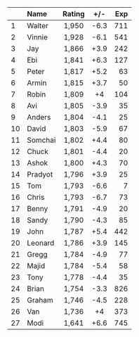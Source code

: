 | |Name|Rating|+/-|Exp|
|-|:---|:----:|:-:|--:|
|1|Walter|1,950|-6.3|711|
|2|Vinnie|1,928|-6.1|541|
|3|Jay|1,866|+3.9|242|
|4|Ebi|1,841|+6.3|127|
|5|Peter|1,817|+5.2|63|
|6|Armin|1,815|+3.7|50|
|7|Robin|1,809|+4|104|
|8|Avi|1,805|-3.9|35|
|9|Anders|1,804|-4.1|25|
|10|David|1,803|-5.9|67|
|11|Somchai|1,802|+4.4|80|
|12|Chuck|1,801|-4.4|20|
|13|Ashok|1,800|+4.3|70|
|14|Pradyot|1,796|+3.9|25|
|15|Tom|1,793|-6.6|7|
|16|Chris|1,793|-6.7|73|
|17|Benny|1,791|-4.9|20|
|18|Sandy|1,790|-4.3|85|
|19|John|1,787|+5.4|442|
|20|Leonard|1,786|+3.9|145|
|21|Gregg|1,784|-4.9|77|
|22|Majid|1,784|-5.4|58|
|23|Tony|1,778|-4.4|35|
|24|Brian|1,754|-3.3|826|
|25|Graham|1,746|-4.5|228|
|26|Van|1,736|+4|373|
|27|Modi|1,641|+6.6|745|
